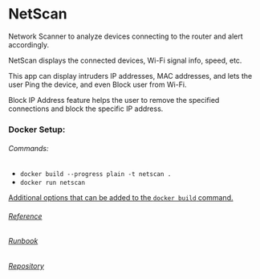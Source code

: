 # NetScan
Network Scanner to analyze devices connecting to the router and alert accordingly.

NetScan displays the connected devices, Wi-Fi signal info, speed, etc.

This app can display intruders IP addresses, MAC addresses, and lets the user Ping the device, and even Block user from
Wi-Fi.

Block IP Address feature helps the user to remove the specified connections and block the specific IP address.

### Docker Setup:

###### Commands:
- `docker build --progress plain -t netscan .`
- `docker run netscan`

[Additional options that can be added to the `docker build` command.](https://docs.docker.com/engine/reference/commandline/build/#options)

###### [Reference](https://github.com/MatMaul/pynetgear)

###### [Runbook](https://thevickypedia.github.io/netscan/)

###### [Repository](https://github.com/thevickypedia/netscan)
